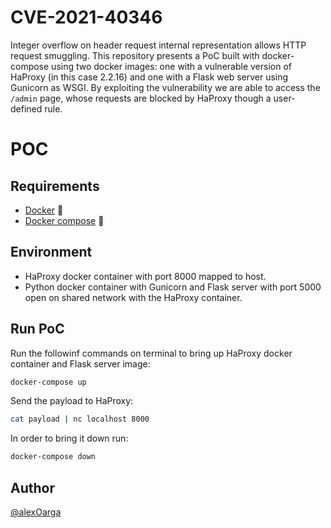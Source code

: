 # CVE-2021-40346

Integer overflow on header request internal representation allows HTTP request smuggling. This repository presents a PoC built with docker-compose using two docker images: one with a vulnerable version of HaProxy (in this case 2.2.16) and one with a Flask web server using Gunicorn as WSGI. By exploiting the vulnerability we are able to access the ```/admin``` page, whose requests are blocked by HaProxy though a user-defined rule.

# POC

## Requirements

- [Docker](https://docs.docker.com/engine/install/) :whale:
- [Docker compose](https://docs.docker.com/compose/install/) :whale:

## Environment

- HaProxy docker container with port 8000 mapped to host.
- Python docker container with Gunicorn and Flask server with port 5000 open on shared network with the HaProxy container.

## Run PoC
Run the followinf commands on terminal to bring up HaProxy docker container and Flask server image:
```bash
docker-compose up
```
Send the payload to HaProxy:
```bash
cat payload | nc localhost 8000
```

In order to bring it down run:
```bash
docker-compose down
```

## Author
[@alexOarga](https://github.com/alexOarga)




